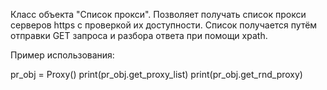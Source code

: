 Класс объекта "Список прокси". Позволяет получать список прокси серверов https с проверкой их доступности.
Список получается путём отправки GET запроса и разбора ответа при помощи xpath.

Пример использования:

pr_obj = Proxy()
print(pr_obj.get_proxy_list)
print(pr_obj.get_rnd_proxy)
